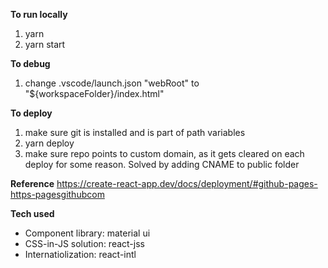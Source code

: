 **To run locally**

1. yarn
2. yarn start

**To debug**

1. change .vscode/launch.json "webRoot" to "\${workspaceFolder}/index.html"

**To deploy**

1. make sure git is installed and is part of path variables
2. yarn deploy
3. make sure repo points to custom domain, as it gets cleared on each deploy for some reason. Solved by adding CNAME to public folder

**Reference**
https://create-react-app.dev/docs/deployment/#github-pages-https-pagesgithubcom

**Tech used**

- Component library: material ui
- CSS-in-JS solution: react-jss
- Internatiolization: react-intl
